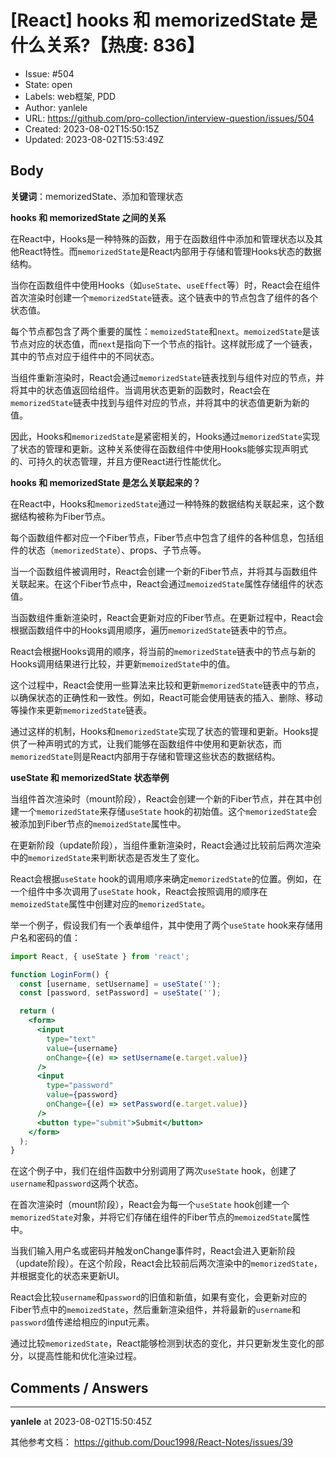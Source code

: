 # [React] hooks 和 memorizedState 是什么关系?【热度: 836】

- Issue: #504
- State: open
- Labels: web框架, PDD
- Author: yanlele
- URL: https://github.com/pro-collection/interview-question/issues/504
- Created: 2023-08-02T15:50:15Z
- Updated: 2023-08-02T15:53:49Z

## Body

**关键词**：memorizedState、添加和管理状态

**hooks 和 memorizedState 之间的关系**

在React中，Hooks是一种特殊的函数，用于在函数组件中添加和管理状态以及其他React特性。而`memorizedState`是React内部用于存储和管理Hooks状态的数据结构。

当你在函数组件中使用Hooks（如`useState`、`useEffect`等）时，React会在组件首次渲染时创建一个`memorizedState`链表。这个链表中的节点包含了组件的各个状态值。

每个节点都包含了两个重要的属性：`memoizedState`和`next`。`memoizedState`是该节点对应的状态值，而`next`是指向下一个节点的指针。这样就形成了一个链表，其中的节点对应于组件中的不同状态。

当组件重新渲染时，React会通过`memorizedState`链表找到与组件对应的节点，并将其中的状态值返回给组件。当调用状态更新的函数时，React会在`memorizedState`链表中找到与组件对应的节点，并将其中的状态值更新为新的值。

因此，Hooks和`memorizedState`是紧密相关的，Hooks通过`memorizedState`实现了状态的管理和更新。这种关系使得在函数组件中使用Hooks能够实现声明式的、可持久的状态管理，并且方便React进行性能优化。

**hooks 和 memorizedState 是怎么关联起来的？**

在React中，Hooks和`memorizedState`通过一种特殊的数据结构关联起来，这个数据结构被称为Fiber节点。

每个函数组件都对应一个Fiber节点，Fiber节点中包含了组件的各种信息，包括组件的状态（`memorizedState`）、props、子节点等。

当一个函数组件被调用时，React会创建一个新的Fiber节点，并将其与函数组件关联起来。在这个Fiber节点中，React会通过`memoizedState`属性存储组件的状态值。

当函数组件重新渲染时，React会更新对应的Fiber节点。在更新过程中，React会根据函数组件中的Hooks调用顺序，遍历`memorizedState`链表中的节点。

React会根据Hooks调用的顺序，将当前的`memorizedState`链表中的节点与新的Hooks调用结果进行比较，并更新`memoizedState`中的值。

这个过程中，React会使用一些算法来比较和更新`memorizedState`链表中的节点，以确保状态的正确性和一致性。例如，React可能会使用链表的插入、删除、移动等操作来更新`memorizedState`链表。

通过这样的机制，Hooks和`memorizedState`实现了状态的管理和更新。Hooks提供了一种声明式的方式，让我们能够在函数组件中使用和更新状态，而`memorizedState`则是React内部用于存储和管理这些状态的数据结构。


**useState 和 memorizedState 状态举例**

当组件首次渲染时（mount阶段），React会创建一个新的Fiber节点，并在其中创建一个`memorizedState`来存储`useState` hook的初始值。这个`memorizedState`会被添加到Fiber节点的`memoizedState`属性中。

在更新阶段（update阶段），当组件重新渲染时，React会通过比较前后两次渲染中的`memorizedState`来判断状态是否发生了变化。

React会根据`useState` hook的调用顺序来确定`memorizedState`的位置。例如，在一个组件中多次调用了`useState` hook，React会按照调用的顺序在`memoizedState`属性中创建对应的`memorizedState`。

举一个例子，假设我们有一个表单组件，其中使用了两个`useState` hook来存储用户名和密码的值：

```jsx
import React, { useState } from 'react';

function LoginForm() {
  const [username, setUsername] = useState('');
  const [password, setPassword] = useState('');

  return (
    <form>
      <input
        type="text"
        value={username}
        onChange={(e) => setUsername(e.target.value)}
      />
      <input
        type="password"
        value={password}
        onChange={(e) => setPassword(e.target.value)}
      />
      <button type="submit">Submit</button>
    </form>
  );
}
```

在这个例子中，我们在组件函数中分别调用了两次`useState` hook，创建了`username`和`password`这两个状态。

在首次渲染时（mount阶段），React会为每一个`useState` hook创建一个`memorizedState`对象，并将它们存储在组件的Fiber节点的`memoizedState`属性中。

当我们输入用户名或密码并触发onChange事件时，React会进入更新阶段（update阶段）。在这个阶段，React会比较前后两次渲染中的`memorizedState`，并根据变化的状态来更新UI。

React会比较`username`和`password`的旧值和新值，如果有变化，会更新对应的Fiber节点中的`memoizedState`，然后重新渲染组件，并将最新的`username`和`password`值传递给相应的input元素。

通过比较`memorizedState`，React能够检测到状态的变化，并只更新发生变化的部分，以提高性能和优化渲染过程。


## Comments / Answers

---

**yanlele** at 2023-08-02T15:50:45Z

其他参考文档：
https://github.com/Douc1998/React-Notes/issues/39
